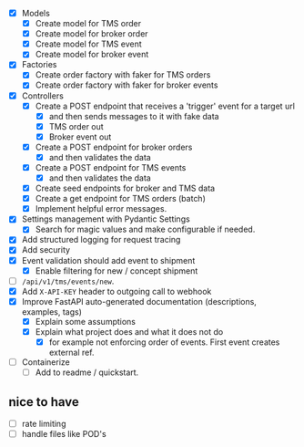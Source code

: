 - [x] Models
  - [x] Create model for TMS order
  - [x] Create model for broker order
  - [x] Create model for TMS event
  - [x] Create model for broker event
- [x] Factories
  - [x] Create order factory with faker for TMS orders
  - [x] Create order factory with faker for broker events
- [x] Controllers
  - [x] Create a POST endpoint that receives a 'trigger' event for a target url
    - [x] and then sends messages to it with fake data
    - [x] TMS order out
    - [x] Broker event out  
  - [x] Create a POST endpoint for broker orders
    - [x] and then validates the data
  - [x] Create a POST endpoint for TMS events
    - [x] and then validates the data
  - [x] Create seed endpoints for broker and TMS data
  - [x] Create a get endpoint for TMS orders (batch)
  - [x] Implement helpful error messages.
- [x] Settings management with Pydantic Settings
  - [x] Search for magic values and make configurable if needed.
- [x] Add structured logging for request tracing
- [x] Add security
- [x] Event validation should add event to shipment
  - [x] Enable filtering for new / concept shipment
- [ ] `/api/v1/tms/events/new`.
- [x] Add `X-API-KEY` header to outgoing call to webhook
- [x] Improve FastAPI auto-generated documentation (descriptions, examples, tags)
  - [x] Explain some assumptions
  - [x] Explain what project does and what it does not do
    - [x] for example not enforcing order of events. First event creates external ref.
- [ ] Containerize
  - [ ] Add to readme / quickstart.

## nice to have
- [ ] rate limiting
- [ ] handle files like POD's